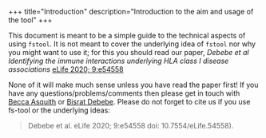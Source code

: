 +++
title="Introduction"
description="Introduction to the aim and usage of the tool"
+++

This document is meant to be a simple guide to the technical aspects of using `fstool`. It is not
meant to cover the underlying idea of `fstool` nor why you might want to use it; for this you should
read our paper, *Debebe et al Identifying the immune interactions underlying HLA class I disease
associations* [eLife 2020; 9:e54558](https://doi.org/10.7554/eLife.54558)

None of it will make much sense unless you have read the paper first! If you have any questions/problems/comments then
please get in touch with [Becca Asquith](mailto:b.asquith@imperial.ac.uk) or [Bisrat Debebe](mailto:johnny.debebe@nottingham.ac.uk). 
Please do not forget to cite us if you use fs-tool or the underlying ideas: 

>Debebe et al. eLife 2020; 9:e54558 doi: 10.7554/eLife.54558). 

